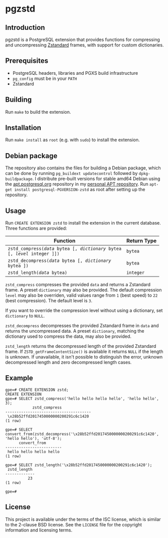# pgzstd

## Introduction

pgzstd is a PostgreSQL extension that provides functions for compressing and
uncompressing [Zstandard][zstd] frames, with support for custom dictionaries.

## Prerequisites

* PostgreSQL headers, libraries and PGXS build infrastructure
* `pg_config` must be in your `PATH`
* Zstandard

## Building

Run `make` to build the extension.

## Installation

Run `make install` as `root` (e.g. with `sudo`) to install the extension.

## Debian package

The repository also contains the files for building a Debian package, which can
be done by running `pg_buildext updatecontrol` followed by `dpkg-buildpackage`.
I distribute pre-built versions for stable amd64 Debian using the
[apt.postgresql.org][pgapt] repository in my [personal APT repository][apt]. Run
`apt-get install postgresql-PGVERSION-zstd` as root after setting up the
repository.

## Usage

Run `CREATE EXTENSION zstd` to install the extension in the current database.
Three functions are provided:

| Function                                                                                | Return Type |
|-----------------------------------------------------------------------------------------|-------------|
| <code>zstd\_compress(*data* bytea [, *dictionary* bytea [, *level* integer ]])</code>   | `bytea`     |
| <code>zstd\_decompress(*data* bytea [, *dictionary* bytea ])</code>                     | `bytea`     |
| <code>zstd\_length(*data* bytea)</code>                                                 | `integer`   |

`zstd_compress` compresses the provided `data` and returns a Zstandard frame. A
preset `dictionary` may also be provided. The default compression `level` may
also be overriden, valid values range from `1` (best speed) to `22` (best
compression). The default level is `3`.

If you want to override the compression level without using a dictionary, set
`dictionary` to `NULL`.

`zstd_decompress` decompresses the provided Zstandard frame in `data` and
returns the uncompressed data. A preset `dictionary`, matching the dictionary
used to compress the data, may also be provided.

`zstd_length` returns the decompressed length of the provided Zstandard frame.
If `ZSTD_getFrameContentSize()` is available it returns `NULL` if the length is
unknown. If unavailable, it isn't possible to distinguish the error, unknown
decompressed length and zero decompressed length cases.

## Example

    gpe=# CREATE EXTENSION zstd;
    CREATE EXTENSION
    gpe=# SELECT zstd_compress('hello hello hello hello', 'hello hello', 3);
                zstd_compress
    --------------------------------------
     \x28b52ffd2017450000000200291c6c1420
    (1 row)

    gpe=# SELECT convert_from(zstd_decompress('\x28b52ffd2017450000000200291c6c1420', 'hello hello'), 'utf-8');
          convert_from
    -------------------------
     hello hello hello hello
    (1 row)

    gpe=# SELECT zstd_length('\x28b52ffd2017450000000200291c6c1420');
     zstd_length
    -------------
              23
    (1 row)

    gpe=#

## License

This project is available under the terms of the ISC license, which is similar
to the 2-clause BSD license. See the `LICENSE` file for the copyright
information and licensing terms.

[zstd]: http://www.zstd.net/
[pgapt]: https://wiki.postgresql.org/wiki/Apt
[apt]: https://www.grahamedgecombe.com/apt-repository
